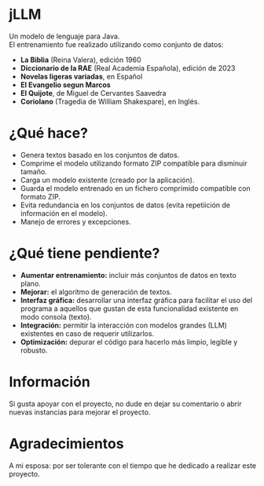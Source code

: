 # jLLM
Un modelo de lenguaje para Java.<br>
El entrenamiento fue realizado utilizando como conjunto de datos:
* <b>La Biblia</b> (Reina Valera), edición 1960
* <b>Diccionario de la RAE</b> (Real Academia Española), edición de 2023
* <b>Novelas ligeras variadas</b>, en Español
* <b>El Evangelio segun Marcos</b>
* <b>El Quijote</b>, de Miguel de Cervantes Saavedra
* <b>Coriolano</b> (Tragedia de William Shakespare), en Inglés.

# ¿Qué hace?
* Genera textos basado en los conjuntos de datos.
* Comprime el modelo utilizando formato ZIP compatible para disminuir tamaño.
* Carga un modelo existente (creado por la aplicación).
* Guarda el modelo entrenado en un fichero comprimido compatible con formato ZIP.
* Evita redundancia en los conjuntos de datos (evita repetiición de información en el modelo).
* Manejo de errores y excepciones.

# ¿Qué tiene pendiente?
* <b>Aumentar entrenamiento:</b> incluir más conjuntos de datos en texto plano.
* <b>Mejorar:</b> el algoritmo de generación de textos.
* <b>Interfaz gráfica:</b> desarrollar una interfaz gráfica para facilitar el uso del programa a aquellos que gustan de esta funcionalidad existente en modo consola (texto).
* <b>Integración:</b> permitir la interacción con modelos grandes (LLM) existentes en caso de requerir utilizarlos.
* <b>Optimización:</b> depurar el código para hacerlo más limpio, legible y robusto.

# Información
Si gusta apoyar con el proyecto, no dude en dejar su comentario o abrir nuevas instancias para mejorar el proyecto.

# Agradecimientos
A mi esposa: por ser tolerante con el tiempo que he dedicado a realizar este proyecto. 

